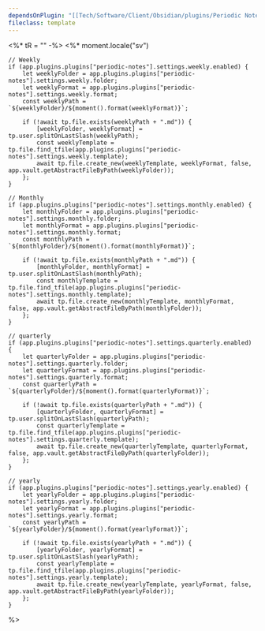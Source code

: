 ```yaml
---
dependsOnPlugin: "[[Tech/Software/Client/Obsidian/plugins/Periodic Notes|Periodic Notes]]"
fileclass: template
---
```

<%* tR = "" -%>
<%*
	moment.locale("sv")

	// Weekly
	if (app.plugins.plugins["periodic-notes"].settings.weekly.enabled) {
		let weeklyFolder = app.plugins.plugins["periodic-notes"].settings.weekly.folder;
		let weeklyFormat = app.plugins.plugins["periodic-notes"].settings.weekly.format;
		const weeklyPath = `${weeklyFolder}/${moment().format(weeklyFormat)}`;
		
		if (!await tp.file.exists(weeklyPath + ".md")) {
			[weeklyFolder, weeklyFormat] = tp.user.splitOnLastSlash(weeklyPath);
			const weeklyTemplate = tp.file.find_tfile(app.plugins.plugins["periodic-notes"].settings.weekly.template);
			await tp.file.create_new(weeklyTemplate, weeklyFormat, false, app.vault.getAbstractFileByPath(weeklyFolder));
		};
	}

	// Monthly
	if (app.plugins.plugins["periodic-notes"].settings.monthly.enabled) {
		let monthlyFolder = app.plugins.plugins["periodic-notes"].settings.monthly.folder;
		let monthlyFormat = app.plugins.plugins["periodic-notes"].settings.monthly.format;
		const monthlyPath = `${monthlyFolder}/${moment().format(monthlyFormat)}`;
		
		if (!await tp.file.exists(monthlyPath + ".md")) {
			[monthlyFolder, monthlyFormat] = tp.user.splitOnLastSlash(monthlyPath);
			const monthlyTemplate = tp.file.find_tfile(app.plugins.plugins["periodic-notes"].settings.monthly.template);
			await tp.file.create_new(monthlyTemplate, monthlyFormat, false, app.vault.getAbstractFileByPath(monthlyFolder));
		};
	}
	
	// quarterly
	if (app.plugins.plugins["periodic-notes"].settings.quarterly.enabled) {
		let quarterlyFolder = app.plugins.plugins["periodic-notes"].settings.quarterly.folder;
		let quarterlyFormat = app.plugins.plugins["periodic-notes"].settings.quarterly.format;
		const quarterlyPath = `${quarterlyFolder}/${moment().format(quarterlyFormat)}`;
		
		if (!await tp.file.exists(quarterlyPath + ".md")) {
			[quarterlyFolder, quarterlyFormat] = tp.user.splitOnLastSlash(quarterlyPath);
			const quarterlyTemplate = tp.file.find_tfile(app.plugins.plugins["periodic-notes"].settings.quarterly.template);
			await tp.file.create_new(quarterlyTemplate, quarterlyFormat, false, app.vault.getAbstractFileByPath(quarterlyFolder));
		};
	}
	
	// yearly
	if (app.plugins.plugins["periodic-notes"].settings.yearly.enabled) {
		let yearlyFolder = app.plugins.plugins["periodic-notes"].settings.yearly.folder;
		let yearlyFormat = app.plugins.plugins["periodic-notes"].settings.yearly.format;
		const yearlyPath = `${yearlyFolder}/${moment().format(yearlyFormat)}`;
		
		if (!await tp.file.exists(yearlyPath + ".md")) {
			[yearlyFolder, yearlyFormat] = tp.user.splitOnLastSlash(yearlyPath);
			const yearlyTemplate = tp.file.find_tfile(app.plugins.plugins["periodic-notes"].settings.yearly.template);
			await tp.file.create_new(yearlyTemplate, yearlyFormat, false, app.vault.getAbstractFileByPath(yearlyFolder));
		};
	}
%>